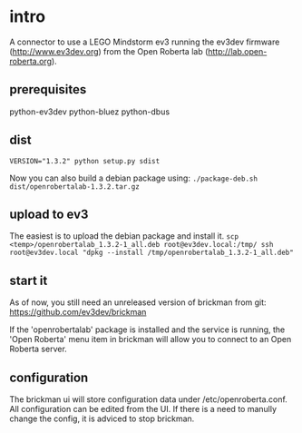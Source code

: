 # intro #
A connector to use a LEGO Mindstorm ev3 running the ev3dev firmware 
(http://www.ev3dev.org) from the Open Roberta lab (http://lab.open-roberta.org).

## prerequisites ##
python-ev3dev
python-bluez
python-dbus

## dist ##
``VERSION="1.3.2" python setup.py sdist``

Now you can also build a debian package using:
``./package-deb.sh dist/openrobertalab-1.3.2.tar.gz``

## upload to ev3 ##
The easiest is to upload the debian package and install it.
``
scp <temp>/openrobertalab_1.3.2-1_all.deb root@ev3dev.local:/tmp/
ssh root@ev3dev.local "dpkg --install /tmp/openrobertalab_1.3.2-1_all.deb"
``

## start it ##
As of now, you still need an unreleased version of brickman from git:
https://github.com/ev3dev/brickman

If the 'openrobertalab' package is installed and the service is running, the
'Open Roberta' menu item in brickman will allow you to connect to an Open 
Roberta server.

## configuration ##
The brickman ui will store configuration data under /etc/openroberta.conf. All
configuration can be edited from the UI. If there is a need to manully change
the config, it is adviced to stop brickman.
